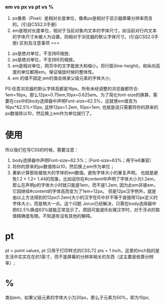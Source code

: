 ### em vs px vs pt vs %
>
1. px像素（Pixel）是相对长度单位，像素px是相对于显示器屏幕分辨率而言的。(引自CSS2.0手册)
2. em是相对长度单位，相对于当前对象内文本的字体尺寸。如当前对行内文本的字体尺寸未被人为设置，则相对于浏览器的默认字体尺寸。(引自CSS2.0手册)
区别及注意事项
===
>
1. px是绝对单位，不支持IE缩放;
2. px是绝对单位，不支持IE的缩放。
3. em是相对单位，网页中的文字能放大和缩小。将行距(line-height)，和纵向高度的单位都用em。保证缩放时候的整体性。
4. em 的值不固定;em的值会继承父级元素的字体大小;

PS:任意浏览器的默认字体高都是16px。所有未经调整的浏览器都符合: 1em=16px。那么12px=0.75em,10px=0.625em。为了简化font-size的换算，需要在css中的body选择器中声明Font-size=62.5%，这就使em值变为 16px*62.5%=10px, 这样12px=1.2em, 10px=1em, 也就是说只需要将你的原来的px数值除以10，然后换上em作为单位就行了。

使用
====
所以我们在写CSS的时候，需要注意：
1. body选择器中声明Font-size=62.5%；（Font-size=63%；用于ie6兼容）
2. 将你的原来的px数值除以10，然后换上em作为单位；
3. 重新计算那些被放大的字体的em数值。避免字体大小的重复声明。
也就是避免1.2 * 1.2= 1.44的现象。比如说你在#content中声明了字体大小为1.2em，那么在声明p的字体大小时就只能是1em，而不是1.2em, 因为此em非彼em，它因继续#content的字体高而变为了1em=12px。
但是12px汉字例外，就是由以上方法得到的12px(1.2em)大小的汉字在IE中并不等于直接用12px定义的字体大小，而是稍大一点。这个问题 Jorux已经解决，只需在body选择器中把62.5%换成63%就能正常显示了。原因可能是IE处理汉字时，对于浮点的取值精确度有限。不知道有没有其他的解释。

pt
===
pt = point values, pt 只用于打印样式的CSS;72 pts = 1 inch，这里的inch指的是生活中实实在在的1英寸，而不是屏幕的分辨率相关的东西（这主要是依靠分辨率）;

%
===
类似em，如果父级元素的字体大小为20px，那么子元素为50%，即为10px;

